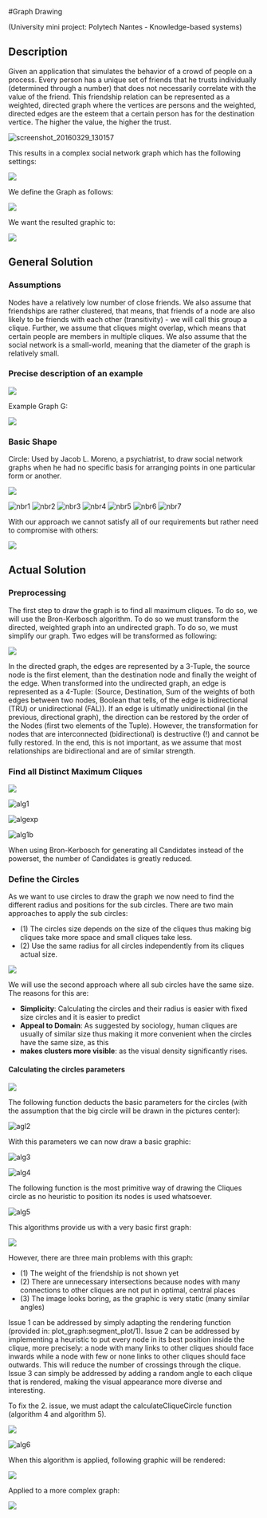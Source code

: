 #Graph Drawing

(University mini project: Polytech Nantes - Knowledge-based systems)

## Description
Given an application that simulates the behavior of a crowd of people on a process. Every person has a unique set of friends that he trusts individually (determined through a number) that does not necessarily correlate with the value of the friend. This friendship relation can be represented as a weighted, directed graph where the vertices are persons and the weighted, directed edges are the esteem that a certain person has for the destination vertice. The higher the value, the higher the trust.

![screenshot_20160329_130157](https://cloud.githubusercontent.com/assets/831215/14105859/73e1bdfc-f5ae-11e5-9d05-6a7268cea18d.png)

This results in a complex social network graph which has the following settings:

![](https://cloud.githubusercontent.com/assets/831215/14106225/1bed3a52-f5b0-11e5-885a-ec19c22d6840.png)

We define the Graph as follows:

![](https://cloud.githubusercontent.com/assets/831215/14106240/3fba5f46-f5b0-11e5-9502-958cfe0b4c2c.png)

We want the resulted graphic to:

![](https://cloud.githubusercontent.com/assets/831215/14106233/2bc566e8-f5b0-11e5-8d9c-b5162de169b5.png)

## General Solution
### Assumptions
Nodes have a relatively low number of close friends. We also assume that friendships are rather clustered, that means, that friends of a node are also likely to be friends with each other (transitivity) - we will call this group a clique. Further, we assume that cliques might overlap, which means that certain people are members in multiple cliques. We also assume that the social network is a small-world, meaning that the diameter of the graph is relatively small.

### Precise description of an example

![](https://cloud.githubusercontent.com/assets/831215/14105876/836b8654-f5ae-11e5-8b21-7ad8f00a3ccc.png)

Example Graph G:

![](https://cloud.githubusercontent.com/assets/831215/14105909/a7d8740c-f5ae-11e5-8f06-4800ed9f1ee2.png)

### Basic Shape
Circle: Used by Jacob L. Moreno, a psychiatrist, to draw social network graphs when he had no specific basis for arranging points in one particular form or another.

![](https://cloud.githubusercontent.com/assets/831215/14105915/abee87ca-f5ae-11e5-98b1-c3c0ac041b9d.png)

![nbr1](https://cloud.githubusercontent.com/assets/831215/14106389/1ff6e886-f5b1-11e5-9427-0568e0267686.png)
![nbr2](https://cloud.githubusercontent.com/assets/831215/14106399/2d273c22-f5b1-11e5-9719-19f809c424de.png)
![nbr3](https://cloud.githubusercontent.com/assets/831215/14106408/3903919e-f5b1-11e5-8c5e-e0003f96f5cd.png)
![nbr4](https://cloud.githubusercontent.com/assets/831215/14106410/435270a2-f5b1-11e5-9062-bbf0b99649a8.png)
![nbr5](https://cloud.githubusercontent.com/assets/831215/14106422/512e1b54-f5b1-11e5-904d-f35e477c75e5.png)
![nbr6](https://cloud.githubusercontent.com/assets/831215/14106433/5fbbd9cc-f5b1-11e5-917b-b10c89ac8890.png)
![nbr7](https://cloud.githubusercontent.com/assets/831215/14106440/6da4ff32-f5b1-11e5-98be-30d108fb1059.png)

With our approach we cannot satisfy all of our requirements but rather need to compromise with others: 

![](https://cloud.githubusercontent.com/assets/831215/14106511/dcb42696-f5b1-11e5-9de3-c33fa0d95e77.png)

## Actual Solution

### Preprocessing

The first step to draw the graph is to find all maximum cliques. To do so, we will use the Bron-Kerbosch algorithm. To do so we must transform the directed, weighted graph into an undirected graph. To do so, we must simplify our graph. Two edges will be transformed as following:

![](https://cloud.githubusercontent.com/assets/831215/14105947/d840a51a-f5ae-11e5-8caa-1e3fbdfe058b.png)

In the directed graph, the edges are represented by a 3-Tuple, the source node is the first element, than the destination node and finally the weight of the edge. When transformed into the undirected graph, an edge is represented as a 4-Tuple: (Source, Destination, Sum of the weights of both edges between two nodes, Boolean that tells, of the edge is bidirectional (TRU) or unidirectional (FAL)). If an edge is ultimatly unidirectional (in the previous, directional graph), the direction can be restored by the order of the Nodes (first two elements of the Tuple). However, the transformation for nodes that are interconnected (bidirectional) is destructive (!) and cannot be fully restored. In the end, this is not important, as we assume that most relationships are bidirectional and are of similar strength.

### Find all Distinct Maximum Cliques
![](https://cloud.githubusercontent.com/assets/831215/14106560/3486d3e6-f5b2-11e5-9e6e-6ae9661f1fb9.png)

![alg1](https://cloud.githubusercontent.com/assets/831215/14105956/ebe54378-f5ae-11e5-8eea-17f10efe37e2.png)

![algexp](https://cloud.githubusercontent.com/assets/831215/14106570/57abba8a-f5b2-11e5-8672-de44b3831f7d.png)

![alg1b](https://cloud.githubusercontent.com/assets/831215/14105969/f7b2322e-f5ae-11e5-9cc4-6e32b338fa5a.png)

When using Bron-Kerbosch for generating all Candidates instead of the powerset, the number of Candidates is greatly reduced.

### Define the Circles
As we want to use circles to draw the graph we now need to find the different radius and positions for the sub circles. There are two main approaches to apply the sub circles:
* (1) The circles size depends on the size of the cliques thus making big cliques take more space and small cliques take less.
* (2) Use the same radius for all circles independently from its cliques actual size. 

![](https://cloud.githubusercontent.com/assets/831215/14105990/14ceebcc-f5af-11e5-988d-381f43b1f364.png)

We will use the second approach where all sub circles have the same size. The reasons for this are:
* **Simplicity**: Calculating the circles and their radius is easier with fixed size circles and it is easier to predict
* **Appeal to Domain**: As suggested by sociology, human cliques are usually of similar size thus making it more convenient when the circles have the same size, as this
* **makes clusters more visible**: as the visual density significantly rises.

#### Calculating the circles parameters

![](https://cloud.githubusercontent.com/assets/831215/14106028/3237922c-f5af-11e5-80c3-40b3f1cad392.png)

The following function deducts the basic parameters for the circles (with the assumption that the big circle will be drawn in the pictures center):

![agl2](https://cloud.githubusercontent.com/assets/831215/14106045/40bd67ae-f5af-11e5-9ab0-0611a33dd33f.png)

With this parameters we can now draw a basic graphic:

![alg3](https://cloud.githubusercontent.com/assets/831215/14106066/52428de2-f5af-11e5-9f6a-92918657fd42.png)

![alg4](https://cloud.githubusercontent.com/assets/831215/14106066/52428de2-f5af-11e5-9f6a-92918657fd42.png)

The following function is the most primitive way of drawing the Cliques circle as no heuristic to position its nodes is used whatsoever.

![alg5](https://cloud.githubusercontent.com/assets/831215/14106085/6933d380-f5af-11e5-8fb6-365efd6ab1e7.png)

This algorithms provide us with a very basic first graph:

![](https://cloud.githubusercontent.com/assets/831215/14106098/75dac4b8-f5af-11e5-823a-92416c506308.png)

However, there are three main problems with this graph:
* (1) The weight of the friendship is not shown yet
* (2) There are unnecessary intersections because nodes with many connections to other cliques are not put in optimal, central places
* (3) The image looks boring, as the graphic is very static (many similar angles)

Issue 1 can be addressed by simply adapting the rendering function (provided in: plot_graph:segment_plot/1). Issue 2 can be addressed by implementing a heuristic to put every node in its best position inside the clique, more precisely: a node with many links to other cliques should face inwards while a node with few or none links to other cliques should face outwards. This will reduce the number of crossings through the clique. Issue 3 can simply be addressed by adding a random angle to each clique that is rendered, making the visual appearance more diverse and interesting.

To fix the 2. issue, we must adapt the calculateCliqueCircle function (algorithm 4 and algorithm 5).

![](https://cloud.githubusercontent.com/assets/831215/14106714/70109fcc-f5b3-11e5-9856-b768d2b5e5a7.png)

![alg6](https://cloud.githubusercontent.com/assets/831215/14106126/920aa234-f5af-11e5-8127-c37733b055e5.png)

When this algorithm is applied, following graphic will be rendered:

![](https://cloud.githubusercontent.com/assets/831215/14106136/a4ab5f3c-f5af-11e5-8d7c-9435b85bb701.png)

Applied to a more complex graph: 

![](https://cloud.githubusercontent.com/assets/831215/14106150/b71c525c-f5af-11e5-9008-1f16ee839a91.png)
